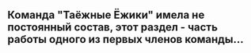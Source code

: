 ## Команда "Таёжные Ёжики" имела не постоянный состав, этот раздел - часть работы одного из первых членов команды...  
